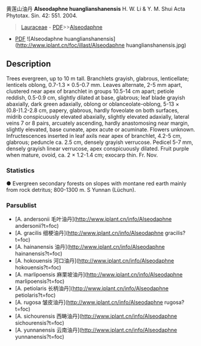 黄莲山油丹 **Alseodaphne huanglianshanensis** H. W. Li & Y. M. Shui Acta Phytotax. Sin. 42: 551. 2004.

> [Lauraceae](http://www.iplant.cn/info/Lauraceae?t=foc) - [PDF](http://www.iplant.cn/foc/pdf/Lauraceae.pdf)>>[Alseodaphne](http://www.iplant.cn/info/Alseodaphne?t=foc)
 - [PDF](http://www.iplant.cn/foc/pdf/Alseodaphne.pdf)
![Alseodaphne huanglianshanensis](http://www.iplant.cn/foc/illast/Alseodaphne huanglianshanensis.jpg)

## Description

Trees evergreen, up to 10 m tall. Branchlets grayish, glabrous, lenticellate; lenticels oblong, 0.7-1.3 × 0.5-0.7 mm. Leaves alternate, 2-5 mm apart, clustered near apex of branchlet in groups 10.5-14 cm apart; petiole reddish, 0.5-0.9 cm, slightly dilated at base, glabrous; leaf blade grayish abaxially, dark green adaxially, oblong or oblanceolate-oblong, 5-13 × (0.8-)1.2-2.8 cm, papery, glabrous, hardly foveolate on both surfaces, midrib conspicuously elevated abaxially, slightly elevated adaxially, lateral veins 7 or 8 pairs, arcuately ascending, hardly anastomosing near margin, slightly elevated, base cuneate, apex acute or acuminate. Flowers unknown. Infructescences inserted in leaf axils near apex of branchlet, 4.2-5 cm, glabrous; peduncle ca. 2.5 cm, densely grayish verrucose. Pedicel 5-7 mm, densely grayish linear verrucose, apex conspicuously dilated. Fruit purple when mature, ovoid, ca. 2 × 1.2-1.4 cm; exocarp thin. Fr. Nov.

### Statistics
● Evergreen secondary forests on slopes with montane red earth mainly from rock detritus; 800-1300 m. S Yunnan (Lüchun).



### Parsublist

* [A.  andersonii  毛叶油丹](http://www.iplant.cn/info/Alseodaphne andersonii?t=foc)
* [A.  gracilis  细梗油丹](http://www.iplant.cn/info/Alseodaphne gracilis?t=foc)
* [A.  hainanensis  油丹](http://www.iplant.cn/info/Alseodaphne hainanensis?t=foc)
* [A.  hokouensis  河口油丹](http://www.iplant.cn/info/Alseodaphne hokouensis?t=foc)
* [A.  marlipoensis  麻栗坡油丹](http://www.iplant.cn/info/Alseodaphne marlipoensis?t=foc)
* [A.  petiolaris  长柄油丹](http://www.iplant.cn/info/Alseodaphne petiolaris?t=foc)
* [A.  rugosa  皱皮油丹](http://www.iplant.cn/info/Alseodaphne rugosa?t=foc)
* [A.  sichourensis  西畴油丹](http://www.iplant.cn/info/Alseodaphne sichourensis?t=foc)
* [A.  yunnanensis  云南油丹](http://www.iplant.cn/info/Alseodaphne yunnanensis?t=foc)
